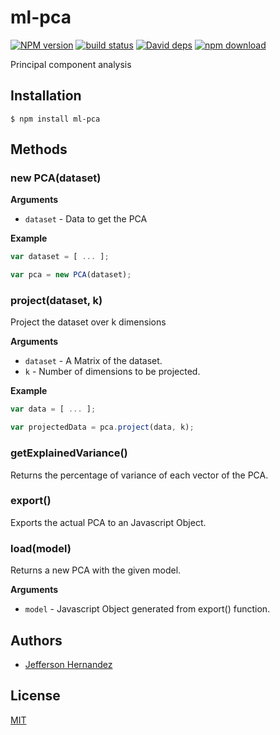 # ml-pca

  [![NPM version][npm-image]][npm-url]
  [![build status][travis-image]][travis-url]
  [![David deps][david-image]][david-url]
  [![npm download][download-image]][download-url]

Principal component analysis

## Installation

`$ npm install ml-pca`

## Methods

### new PCA(dataset)

__Arguments__

* `dataset` - Data to get the PCA

__Example__

```js
var dataset = [ ... ];

var pca = new PCA(dataset);
```

### project(dataset, k)

Project the dataset over k dimensions 

__Arguments__

* `dataset` - A Matrix of the dataset.
* `k` - Number of dimensions to be projected.

__Example__

```js
var data = [ ... ];

var projectedData = pca.project(data, k);
```

### getExplainedVariance()

Returns the percentage of variance of each vector of the PCA.

### export()

Exports the actual PCA to an Javascript Object.

### load(model)

Returns a new PCA with the given model.

__Arguments__

* `model` - Javascript Object generated from export() function.

## Authors

- [Jefferson Hernandez](https://github.com/JeffersonH44)

## License

  [MIT](./LICENSE)

[npm-image]: https://img.shields.io/npm/v/ml-pca.svg?style=flat-square
[npm-url]: https://npmjs.org/package/ml-pca
[travis-image]: https://img.shields.io/travis/mljs/pca/master.svg?style=flat-square
[travis-url]: https://travis-ci.org/mljs/pca
[david-image]: https://img.shields.io/david/mljs/pca.svg?style=flat-square
[david-url]: https://david-dm.org/mljs/pca
[download-image]: https://img.shields.io/npm/dm/ml-pca.svg?style=flat-square
[download-url]: https://npmjs.org/package/ml-pca
